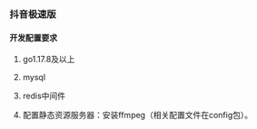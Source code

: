 ### 抖音极速版

#### 开发配置要求

1. go1.17.8及以上

2. mysql

3. redis中间件

4. 配置静态资源服务器：安装ffmpeg（相关配置文件在config包）。

